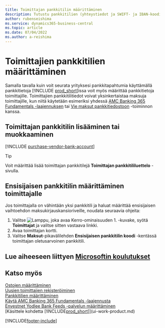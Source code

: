 ```yaml
---
title: Toimittajan pankkitilin määrittäminen
description: Tutustu pankkitilien (yhteystiedot ja SWIFT- ja IBAN-koodit mukaan luettuna) määrittämiseen toimittajakorteille Business Centralissa.
author: rubenseishima
ms.service: dynamics365-business-central
ms.topic: article
ms.date: 07/04/2022
ms.author: a-reishima
---
```

# <a name="set-up-vendor-bank-accounts"></a>Toimittajien pankkitilien määrittäminen

Samalla tavalla kuin voit seurata yrityksesi pankkitapahtumia käyttämällä pankkitietoja [!INCLUDE [prod_short](includes/prod_short.md)]issa voit myös määrittää pankkitietoja toimittajille. Toimittajien pankkitilitiedot voivat yksinkertaistaa maksuja toimittajille, kun niitä käytetään esimeriksi yhdessä [AMC Banking 365 Fundamentals -laajennuksen](ui-extensions-amc-banking.md) tai [Vie maksut pankkitiedostoon](finance-make-payments-with-bank-data-conversion-service-or-sepa-credit-transfer.md) -toiminnon kanssa.

## <a name="add-or-edit-a-vendor-bank-account"></a>Toimittajan pankkitilin lisääminen tai muokkaaminen

[!INCLUDE [purchase-vendor-bank-account](includes/purchase-vendor-bank-account.md)]

> [!TIP]
> Voit määrittää lisää toimittajan pankkitilejä **Toimittajan pankkitililuettelo** -sivulla.

## <a name="set-up-a-preferred-vendor-bank-account"></a>Ensisijaisen pankkitilin määrittäminen toimittajalle

Jos toimittajalla on vähintään yksi pankkitili ja haluat määrittää ensisijaisen vaihtoehdon maksukirjauskansioriveille, noudata seuraavia ohjeita:

1. Valitse ![Lamppu, joka avaa Kerro-ominaisuuden 1.](media/ui-search/search_small.png "Kerro, mitä haluat tehdä") -kuvake, syötä **Toimittajat** ja valitse sitten vastaava linkki.
2. Avaa toimittajan kortti.
3. Valitse **Maksut**-pikavälilehden **Ensisijaisen pankkitilin koodi** -kentässä toimittajan oletusarvoinen pankkitili.

## <a name="see-related-microsoft-training"></a>Lue aiheeseen liittyen [Microsoftin koulutukset](/training/modules/cash-management-dynamics-365-business-central/)

## <a name="see-also"></a>Katso myös

[Ostojen määrittäminen](purchasing-setup-purchasing.md)  
[Uusien toimittajien rekisteröiminen](purchasing-how-register-new-vendors.md)  
[Pankkitilien määrittäminen](bank-how-setup-bank-accounts.md)  
[Käytä AMC Banking 365 Fundamentals -laajennusta](ui-extensions-amc-banking.md)  
[Envestnet Yodlee Bank Feeds -palvelun määrittäminen](bank-how-setup-bank-statement-service.md)  
[Käsittele kohdetta [!INCLUDE[prod_short](includes/prod_short.md)]](ui-work-product.md)

[!INCLUDE[footer-include](includes/footer-banner.md)]

